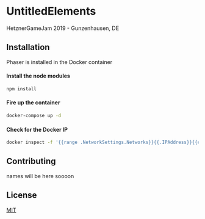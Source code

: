 # UntitledElements
HetznerGameJam 2019 - Gunzenhausen, DE
## Installation

Phaser is installed in the Docker container

#### Install the node modules

```bash
npm install
```
#### Fire up the container
```bash
docker-compose up -d
```
#### Check for the Docker IP
```bash
docker inspect -f '{{range .NetworkSettings.Networks}}{{.IPAddress}}{{end}}' $(docker-compose ps | awk '/untitledelements/{print$1}')
```
## Contributing
names will be here soooon
## License
[MIT](https://choosealicense.com/licenses/mit/)